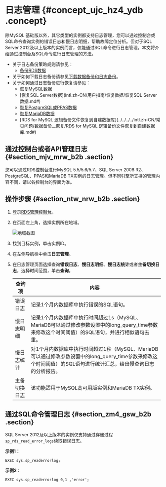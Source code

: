 # 日志管理 {#concept_ujc_hz4_ydb .concept}

除MySQL 基础版以外，其它类型的实例都支持日志管理，您可以通过控制台或SQL命令查询实例的错误日志和慢日志明细，帮助故障定位分析。但对于SQL Server 2012及以上版本的实例而言，仅能通过SQL命令进行日志管理。本文将介绍通过控制台及SQL命令进行日志管理的方法。

-   关于日志备份策略规则请参见：
    -   [备份RDS数据](intl.zh-CN/用户指南/备份数据/备份RDS数据.md#)
-   关于如何下载日志备份请参见[下载数据备份和日志备份](intl.zh-CN/用户指南/备份数据/下载数据备份和日志备份.md#)。
-   关于如何通过日志备份进行恢复请参见：
    -   [恢复MySQL数据](intl.zh-CN/用户指南/恢复数据/恢复MySQL数据.md#)
    -   [恢复SQL Server数据](intl.zh-CN/用户指南/恢复数据/恢复SQL Server数据.md#)
    -   [恢复PostgreSQL或PPAS数据](intl.zh-CN/用户指南/恢复数据/恢复PostgreSQL或PPAS数据.md#)
    -   [恢复MariaDB数据](intl.zh-CN/用户指南/恢复数据/恢复MariaDB数据.md#)
    -   [RDS for MySQL 逻辑备份文件恢复到自建数据库](../../../../intl.zh-CN/常见问题/数据备份__恢复/RDS for MySQL 逻辑备份文件恢复到自建数据库.md#)

## 通过控制台或者API管理日志 {#section_mjv_mrw_b2b .section}

您可以通过RDS控制台进行MySQL 5.5/5.6/5.7、SQL Server 2008 R2、PostgreSQL、PPAS和MariaDB TX实例的日志管理。但不同引擎所支持的管理内容不同，请以各控制台的界面为准。

## 操作步骤 {#section_ntw_nrw_b2b .section}

1.  登录[RDS管理控制台](https://rds.console.aliyun.com/)。
2.  在页面左上角，选择实例所在地域。

    ![地域截图](http://static-aliyun-doc.oss-cn-hangzhou.aliyuncs.com/assets/img/7882/155780079437169_zh-CN.png)

3.  找到目标实例，单击实例ID。
4.  在左侧导航栏中单击**日志管理**。
5.  在日志管理页面选择查询**错误日志**、**慢日志明细**、**慢日志统计**或者**主备切换日志**，选择时间范围，单击**查询**。

    |查询项|内容|
    |---|--|
    |错误日志|记录1个月内数据库中执行错误的SQL语句。|
    |慢日志明细|记录1个月内数据库中执行时间超过1s（MySQL、MariaDB可以通过修改参数设置中的long\_query\_time参数来修改这个时间阈值）的SQL语句，并进行相似语句去重。|
    |慢日志统计|对1个月内数据库中执行时间超过1秒（MySQL、MariaDB可以通过修改参数设置中的long\_query\_time参数来修改这个时间阈值）的SQL语句进行统计汇总，给出慢查询日志的分析报告。|
    |主备切换日志|该功能适用于MySQL高可用版实例和MariaDB TX实例。|


## 通过SQL命令管理日志 {#section_zm4_gsw_b2b .section}

SQL Server 2012及以上版本的实例仅支持通过存储过程`sp_rds_read_error_logs`读取错误日志。

**示例1：**

```
EXEC sys.sp_readerrorlog;
```

**示例2：**

```
EXEC sys.sp_readerrorlog 0,1 ,'error';
```

